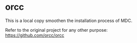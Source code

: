 # orcc

This is a local copy smoothen the installation process of MDC.

Refer to the original project for any other purpose: https://github.com/orcc/orcc
